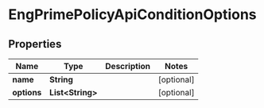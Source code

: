 
# EngPrimePolicyApiConditionOptions

## Properties
Name | Type | Description | Notes
------------ | ------------- | ------------- | -------------
**name** | **String** |  |  [optional]
**options** | **List&lt;String&gt;** |  |  [optional]



